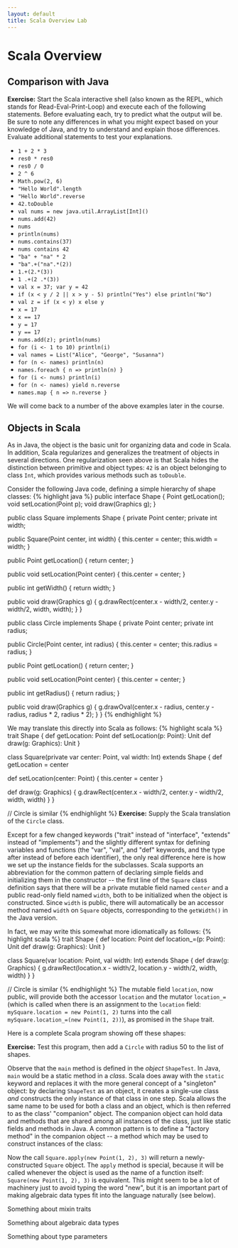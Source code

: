 ```yaml
---
layout: default
title: Scala Overview Lab
---
```

# Scala Overview

## Comparison with Java

**Exercise:** Start the Scala interactive shell (also known as the REPL, which stands for Read-Eval-Print-Loop) and execute each of the following statements.  Before evaluating each, try to predict what the output will be.  Be sure to note any differences in what you might expect based on your knowledge of Java, and try to understand and explain those differences. Evaluate additional statements to test your explanations.

* `1 + 2 * 3`
* `res0 * res0`
* `res0 / 0`
* `2 ^ 6`
* `Math.pow(2, 6)`
* `"Hello World".length`
* `"Hello World".reverse`
* `42.toDouble`
* `val nums = new java.util.ArrayList[Int]()`
* `nums.add(42)`
* `nums`
* `println(nums)`
* `nums.contains(37)`
* `nums contains 42`
* `"ba" + "na" * 2`
* `"ba".+("na".*(2))`
* `1.+(2.*(3))`
* `1 .+(2 .*(3))`
* `val x = 37; var y = 42`
* `if (x < y / 2 || x > y - 5) println("Yes") else println("No")`
* `val z = if (x < y) x else y`
* `x = 17`
* `x == 17`
* `y = 17`
* `y == 17`
* `nums.add(z); println(nums)`
* `for (i <- 1 to 10) println(i)`
* `val names = List("Alice", "George", "Susanna")`
* `for (n <- names) println(n)`
* `names.foreach { n => println(n) }`
* `for (i <- nums) println(i)`
* `for (n <- names) yield n.reverse`
* `names.map { n => n.reverse }`

We will come back to a number of the above examples later in the course.

## Objects in Scala

As in Java, the object is the basic unit for organizing data and code in Scala.  In addition, Scala regularizes and generalizes the treatment of objects in several directions.  One regularization seen above is that Scala hides the distinction between primitive and object types: `42` is an object belonging to class `Int`, which provides various methods such as `toDouble`.

Consider the following Java code, defining a simple hierarchy of shape classes:
{% highlight java %}
public interface Shape {
  Point getLocation();
  void setLocation(Point p);
  void draw(Graphics g);
}

public class Square implements Shape {
  private Point center;
  private int width;
  
  public Square(Point center, int width) {
    this.center = center;
    this.width = width;
  }
  
  public Point getLocation() {
    return center;
  }
  
  public void setLocation(Point center) {
    this.center = center;
  }
  
  public int getWidth() {
    return width;
  }
  
  public void draw(Graphics g) {
    g.drawRect(center.x - width/2, center.y - width/2, width, width);
  }
}

public class Circle implements Shape {
  private Point center;
  private int radius;
  
  public Circle(Point center, int radius) {
    this.center = center;
    this.radius = radius;
  }
  
  public Point getLocation() {
    return center;
  }
  
  public void setLocation(Point center) {
    this.center = center;
  }
  
  public int getRadius() {
    return radius;
  }
  
  public void draw(Graphics g) {
    g.drawOval(center.x - radius, center.y - radius, radius * 2, radius * 2);
  }
}
{% endhighlight %}

We may translate this directly into Scala as follows:
{% highlight scala %}
trait Shape {
  def getLocation: Point
  def setLocation(p: Point): Unit
  def draw(g: Graphics): Unit
}

class Square(private var center: Point, val width: Int) extends Shape {
  def getLocation = center
  
  def setLocation(center: Point) {
    this.center = center
  }
  
  def draw(g: Graphics) {
    g.drawRect(center.x - width/2, center.y - width/2, width, width)
  }
}

// Circle is similar
{% endhighlight %}
**Exercise:** Supply the Scala translation of the `Circle` class.

Except for a few changed keywords ("trait" instead of "interface", "extends" instead of "implements") and the slightly different syntax for defining variables and functions (the "var", "val", and "def" keywords, and the type after instead of before each identifier), the only real difference here is how we set up the instance fields for the subclasses.  Scala supports an abbreviation for the common pattern of declaring simple fields and initializing them in the constructor -- the first line of the `Square` class definition says that there will be a private mutable field named `center` and a public read-only field named `width`, both to be initialized when the object is constructed.  Since `width` is public, there will automatically be an accessor method named `width` on `Square` objects, corresponding to the `getWidth()` in the Java version.

In fact, we may write this somewhat more idiomatically as follows:
{% highlight scala %}
trait Shape {
  def location: Point
  def location_=(p: Point): Unit
  def draw(g: Graphics): Unit
}

class Square(var location: Point, val width: Int) extends Shape {
  def draw(g: Graphics) {
    g.drawRect(location.x - width/2, location.y - width/2, width, width)
  }
}

// Circle is similar
{% endhighlight %}
The mutable field `location`, now public, will provide both the accessor `location` and the mutator `location_=` (which is called when there is an assignment to the `location` field: `mySquare.location = new Point(1, 2)` turns into the call `mySquare.location_=(new Point(1, 2))`), as promised in the `Shape` trait.

Here is a complete Scala program showing off these shapes:
<script src="http://gist.github.com/398723.js?file=ShapeTest.scala">
</script>

**Exercise:** Test this program, then add a `Circle` with radius 50 to the list of shapes.

Observe that the `main` method is defined in the *object* `ShapeTest`.  In Java, `main` would be a static method in a *class*.  Scala does away with the `static` keyword and replaces it with the more general concept of a "singleton" object: by declaring `ShapeTest` as an object, it creates a single-use class *and* constructs the only instance of that class in one step.  Scala allows the same name to be used for both a class and an object, which is then referred to as the class' "companion" object.  The companion object can hold data and methods that are shared among all instances of the class, just like static fields and methods in Java.  A common pattern is to define a "factory method" in the companion object -- a method which may be used to construct instances of the class:
<script src="http://gist.github.com/398750.js?file=Square.scala">
</script>
Now the call `Square.apply(new Point(1, 2), 3)` will return a newly-constructed `Square` object.  The `apply` method is special, because it will be called whenever the object is used as the name of a function itself: `Square(new Point(1, 2), 3)` is equivalent.  This might seem to be a lot of machinery just to avoid typing the word "new", but it is an important part of making algebraic data types fit into the language naturally (see below).

Something about mixin traits

Something about algebraic data types

Something about type parameters